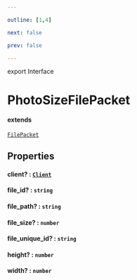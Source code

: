 ```yaml
---

outline: [1,4]

next: false

prev: false

---
```


export Interface
# PhotoSizeFilePacket
#### extends
 [`FilePacket`](./FilePacket.md)

## Properties

#### client? : [`Client`](../classes/Client.md)

#### file_id? : `string`

#### file_path? : `string`

#### file_size? : `number`

#### file_unique_id? : `string`

#### height? : `number`

#### width? : `number`
